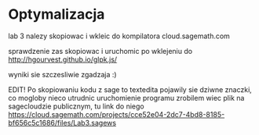 # Optymalizacja
lab 3 nalezy skopiowac i wkleic do kompilatora
cloud.sagemath.com

sprawdzenie zas skopiowac i uruchomic po wklejeniu do
http://hgourvest.github.io/glpk.js/

wyniki sie szczesliwie zgadzaja :)

EDIT!
Po skopiowaniu kodu z sage to textedita pojawily sie dziwne znaczki, co mogloby nieco utrudnic uruchomienie programu
zrobilem wiec plik na sagecloudzie publicznym, tu link do niego
https://cloud.sagemath.com/projects/cce52e04-2dc7-4bd8-8185-bf656c5c1686/files/Lab3.sagews
